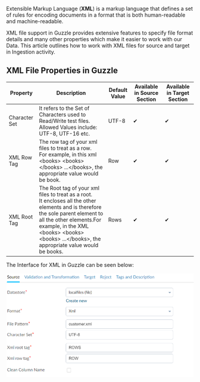 Extensible Markup Language (**XML**) is a markup language that defines a set of rules for encoding documents in a format that is both human-readable and machine-readable.

XML file support in Guzzle provides extensive features to specify file format details and many other properties which make it easier to work with our Data. This article outlines how to work with XML files for source and target in Ingestion activity.  

## XML File Properties in Guzzle

|Property|Description|Default Value|Available in Source Section|Available in Target Section|
|--- |--- |--- |--- |--- |
|Character Set|It refers to the Set of Characters used to Read/Write test files. Allowed Values include: UTF-8, UTF-16 etc.|UTF-8|✔|✔|
|XML Row Tag|The row tag of your xml files to treat as a row.<br/>For example, in this xml &lt;books&gt; &lt;books&gt;&lt;/books&gt; ...&lt;/books&gt;, the appropriate value would be book.|Row|✔|✔|
|XML Root Tag|The Root tag of your xml files to treat as a root.<br/>It encloses all the other elements and is therefore the sole parent element to all the other elements.For example, in the XML  &lt;books&gt; &lt;books&gt; &lt;books&gt; ...&lt;/books&gt;, the appropriate value would be books.|Rows|✔|✔|


The Interface for XML in Guzzle can be seen below:

![image alt text](/img/docs/how-to-guides/ingest_data/xml.png)

